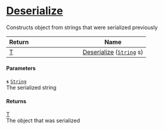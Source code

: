 # [Deserialize](./SerializationHelper--Deserialize.md)

Constructs object from strings that were serialized previously

| <span>Return&nbsp;&nbsp;&nbsp;&nbsp;&nbsp;&nbsp;&nbsp;&nbsp;&nbsp;&nbsp;&nbsp;&nbsp;&nbsp;&nbsp;&nbsp;&nbsp;&nbsp;&nbsp;&nbsp;&nbsp;&nbsp;&nbsp;&nbsp;&nbsp;&nbsp;&nbsp;&nbsp;&nbsp;&nbsp;&nbsp;</span> | Name | 
| --- | --- | 
| [T](./SerializationHelper--Deserialize.md) | [Deserialize](./SerializationHelper--Deserialize.md) ([`String`](https://docs.microsoft.com/en-us/dotnet/api/System.String) s) | 


#### Parameters
**`s`**  [`String`](https://docs.microsoft.com/en-us/dotnet/api/System.String)<br>The serialized string
#### Returns
[T](./SerializationHelper--Deserialize.md)<br>
The object that was serialized